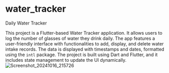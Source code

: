 # water_tracker

Daily Water Tracker

This project is a Flutter-based Water Tracker application. It allows users to log the number of glasses of water they drink daily. The app features a user-friendly interface with functionalities to add, display, and delete water intake records. The data is displayed with timestamps and dates, formatted using the `intl` package. The project is built using Dart and Flutter, and it includes state management to update the UI dynamically.
![Screenshot_20241016_215726](https://github.com/user-attachments/assets/d67242fe-2eba-49c9-9820-90f77bc3e1b1)


